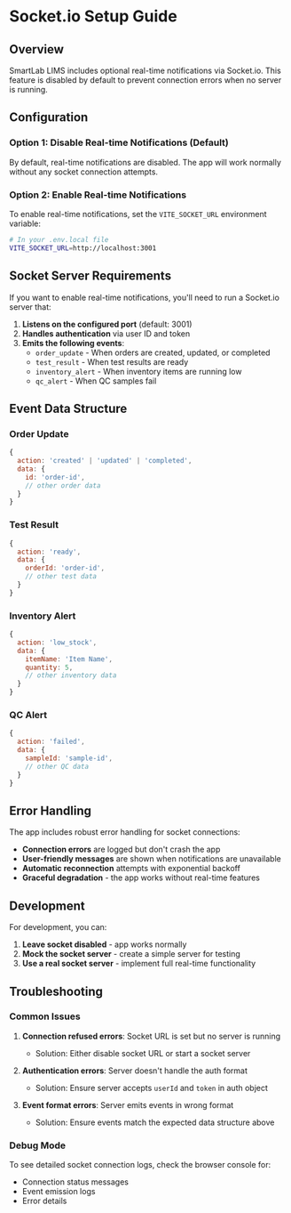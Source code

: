# Socket.io Setup Guide

## Overview

SmartLab LIMS includes optional real-time notifications via Socket.io. This feature is disabled by default to prevent connection errors when no server is running.

## Configuration

### Option 1: Disable Real-time Notifications (Default)

By default, real-time notifications are disabled. The app will work normally without any socket connection attempts.

### Option 2: Enable Real-time Notifications

To enable real-time notifications, set the `VITE_SOCKET_URL` environment variable:

```bash
# In your .env.local file
VITE_SOCKET_URL=http://localhost:3001
```

## Socket Server Requirements

If you want to enable real-time notifications, you'll need to run a Socket.io server that:

1. **Listens on the configured port** (default: 3001)
2. **Handles authentication** via user ID and token
3. **Emits the following events**:
   - `order_update` - When orders are created, updated, or completed
   - `test_result` - When test results are ready
   - `inventory_alert` - When inventory items are running low
   - `qc_alert` - When QC samples fail

## Event Data Structure

### Order Update
```javascript
{
  action: 'created' | 'updated' | 'completed',
  data: {
    id: 'order-id',
    // other order data
  }
}
```

### Test Result
```javascript
{
  action: 'ready',
  data: {
    orderId: 'order-id',
    // other test data
  }
}
```

### Inventory Alert
```javascript
{
  action: 'low_stock',
  data: {
    itemName: 'Item Name',
    quantity: 5,
    // other inventory data
  }
}
```

### QC Alert
```javascript
{
  action: 'failed',
  data: {
    sampleId: 'sample-id',
    // other QC data
  }
}
```

## Error Handling

The app includes robust error handling for socket connections:

- **Connection errors** are logged but don't crash the app
- **User-friendly messages** are shown when notifications are unavailable
- **Automatic reconnection** attempts with exponential backoff
- **Graceful degradation** - the app works without real-time features

## Development

For development, you can:

1. **Leave socket disabled** - app works normally
2. **Mock the socket server** - create a simple server for testing
3. **Use a real socket server** - implement full real-time functionality

## Troubleshooting

### Common Issues

1. **Connection refused errors**: Socket URL is set but no server is running
   - Solution: Either disable socket URL or start a socket server

2. **Authentication errors**: Server doesn't handle the auth format
   - Solution: Ensure server accepts `userId` and `token` in auth object

3. **Event format errors**: Server emits events in wrong format
   - Solution: Ensure events match the expected data structure above

### Debug Mode

To see detailed socket connection logs, check the browser console for:
- Connection status messages
- Event emission logs
- Error details 
